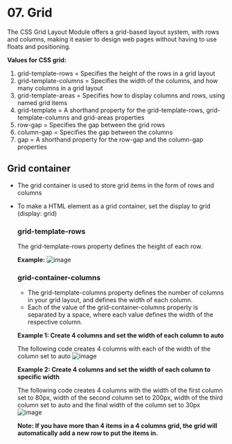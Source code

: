 # 07. Grid
The CSS Grid Layout Module offers a grid-based layout system, with rows and columns, making it easier to design web pages without having to use floats and positioning.

**Values for CSS grid:**
1. grid-template-rows =	Specifies the height of the rows in a grid layout
2. grid-template-columns =	Specifies the width of the columns, and how many columns in a grid layout
3. grid-template-areas =	Specifies how to display columns and rows, using named grid items
4. grid-template =	A shorthand property for the grid-template-rows, grid-template-columns and grid-areas properties
5. row-gap =	Specifies the gap between the grid rows
6. column-gap =	Specifies the gap between the columns
7. gap =	A shorthand property for the row-gap and the column-gap properties

## Grid container
- The grid container is used to store grid items in the form of rows and columns
- To make a HTML element as a grid container, set the display to grid (display: grid)
  
  ### grid-template-rows
  The grid-template-rows property defines the height of each row.
  
  **Example:**
  ![image](https://github.com/Fong20/Learning-repository/assets/150316121/3711ac84-0012-4ca6-83b5-c29838e57094)
  
  ### grid-container-columns
  - The grid-template-columns property defines the number of columns in your grid layout, and defines the width of each column.
  - Each of the value of the grid-container-columns property is separated by a space, where each value defines the width of the respective column.
  
  **Example 1: Create 4 columns and set the width of each column to auto**
  
  The following code creates 4 columns with each of the width of the column set to auto
  ![image](https://github.com/Fong20/Learning-repository/assets/150316121/08384ce0-0cf6-4f5f-b3bc-d197c6fbc715)
  
  **Example 2: Create 4 columns and set the width of each column to specific width**
  
  The following code creates 4 columns with the width of the first column set to 80px, width of the second column set to 200px, width of the third column set to auto and the final width of the column set to 30px
  ![image](https://github.com/Fong20/Learning-repository/assets/150316121/554356d8-9a3a-4db2-82ae-98eb1991602b)
  
  **Note: If you have more than 4 items in a 4 columns grid, the grid will automatically add a new row to put the items in.**

